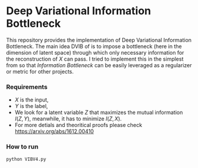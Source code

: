# Deep Variational Information Bottleneck

This repository provides the implementation of Deep Variational Information Bottleneck. The main idea DVIB of is to impose a bottleneck (here in the dimension of latent space) through which only necessary information for the reconstruction of $X$ can pass. I tried to implement this in the simplest from so that _Information Bottleneck_ can be easily leveraged as a regularizer or metric for other projects.

### Requirements
- $X$ is the input, 
- $Y$ is the label,
- We look for a latent variable $Z$ that maximizes the mutual information $I(Z, Y)$, meanwhile, it has to minimize $I(Z, X)$. 
- For more detials and theoritical proofs please check https://arxiv.org/abs/1612.00410

### How to run
```bash
python VIBV4.py
```

